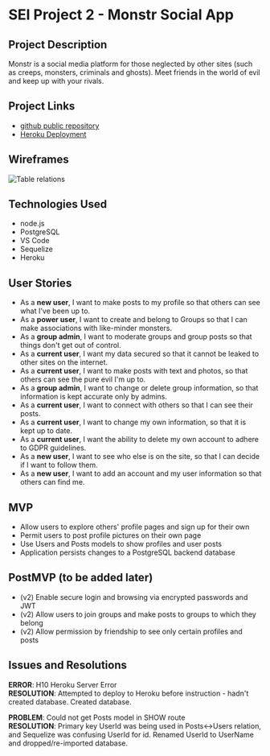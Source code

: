 # SEI Project 2 - Monstr Social App

## Project Description

Monstr is a social media platform for those neglected by other sites (such as creeps, monsters, criminals and ghosts). Meet friends in the world of evil and keep up with your rivals.

## Project Links

- [github public repository](https://github.com/and3rn3t/monstr)
- [Heroku Deployment](https://monstr-app.herokuapp.com/users)

## Wireframes

![Table relations](https://i.imgur.com/m3R2R49.jpg)

## Technologies Used

- node.js
- PostgreSQL
- VS Code
- Sequelize
- Heroku

## User Stories
- As a **new user**, I want to make posts to my profile so that others can see what I've been up to.
- As a **power user**, I want to create and belong to Groups so that I can make associations with like-minder monsters.
- As a **group admin**, I want to moderate groups and group posts so that things don't get out of control.
- As a **current user**, I want my data secured so that it cannot be leaked to other sites on the internet.
- As a **current user**, I want to make posts with text and photos, so that others can see the pure evil I'm up to.
- As a **group admin**, I want to change or delete group information, so that information is kept accurate only by admins.
- As a **current user**, I want to connect with others so that I can see their posts.
- As a **current user**, I want to change my own information, so that it is kept up to date.
- As a **current user**, I want the ability to delete my own account to adhere to GDPR guidelines.
- As a **new user**, I want to see who else is on the site, so that I can decide if I want to follow them.
- As a **new user**, I want to add an account and my user information so that others can find me.

## MVP

- Allow users to explore others' profile pages and sign up for their own
- Permit users to post profile pictures on their own page
- Use Users and Posts models to show profiles and user posts
- Application persists changes to a PostgreSQL backend database

## PostMVP (to be added later)

- (v2) Enable secure login and browsing via encrypted passwords and JWT
- (v2) Allow users to join groups and make posts to groups to which they belong
- (v2) Allow permission by friendship to see only certain profiles and posts

## Issues and Resolutions

**ERROR**: H10 Heroku Server Error                                
**RESOLUTION**: Attempted to deploy to Heroku before instruction - hadn't created database. Created database.

**PROBLEM**: Could not get Posts model in SHOW route                                
**RESOLUTION**: Primary key UserId was being used in Posts<->Users relation, and Sequelize was confusing UserId for id. Renamed UserId to UserName and dropped/re-imported database.